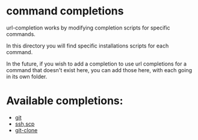 # command completions

url-completion works by modifying completion scripts for specific commands.

In this directory you will find specific installations scripts for each command.

In the future, if you wish to add a completion to use url completions for a command that doesn't exist here, you can add those here, with each going in its own folder.

# Available completions:

- [git](./git/)
- [ssh,scp](./ssh/)
- [git-clone](./git-clone)
